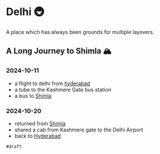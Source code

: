 # Delhi 🚇

A place which has always been grounds for multiple layovers.

## A Long Journey to Shimla 🏔️

### 2024-10-11

- a flight to delhi from [hyderabad](hyderabad)
- a tube to the Kashmere Gate bus station
- a bus to [Shimla](shimla#2024-10-12)

### 2024-10-20

- returned from [Shimla](shimla#2024-10-19)
- shared a cab from Kashmere gate to the Delhi Airport
- back to [Hyderabad](hyderabad)

`#draft`

